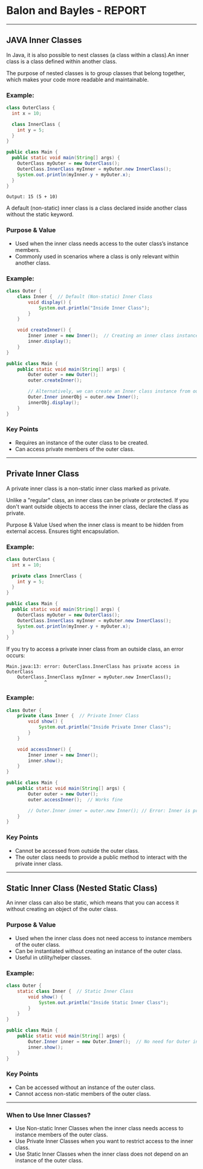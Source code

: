 # Balon and Bayles - REPORT

---

## JAVA Inner Classes

In Java, it is also possible to nest classes (a class within a class).An inner class is a class defined within another class. 

The purpose of nested classes is to group classes that belong together, which makes your code more readable and maintainable.

### Example:

```java
class OuterClass {
  int x = 10;

  class InnerClass {
    int y = 5;
  }
}

public class Main {
  public static void main(String[] args) {
    OuterClass myOuter = new OuterClass();
    OuterClass.InnerClass myInner = myOuter.new InnerClass();
    System.out.println(myInner.y + myOuter.x);
  }
}
```
```code
Output: 15 (5 + 10)
```

A default (non-static) inner class is a class declared inside another class without the static keyword.

### Purpose & Value
- Used when the inner class needs access to the outer class’s instance members.
- Commonly used in scenarios where a class is only relevant within another class.

### Example:
```java
class Outer {
    class Inner {  // Default (Non-static) Inner Class
        void display() {
            System.out.println("Inside Inner Class");
        }
    }

    void createInner() {
        Inner inner = new Inner();  // Creating an inner class instance
        inner.display();
    }
}

public class Main {
    public static void main(String[] args) {
        Outer outer = new Outer();
        outer.createInner();

        // Alternatively, we can create an Inner class instance from outside:
        Outer.Inner innerObj = outer.new Inner();
        innerObj.display();
    }
}
```
### Key Points
- Requires an instance of the outer class to be created.
- Can access private members of the outer class.

---

## Private Inner Class

A private inner class is a non-static inner class marked as private.

Unlike a "regular" class, an inner class can be private or protected. If you don't want outside objects to access the inner class, declare the class as private.

Purpose & Value
Used when the inner class is meant to be hidden from external access.
Ensures tight encapsulation.

### Example:
```java
class OuterClass {
  int x = 10;

  private class InnerClass {
    int y = 5;
  }
}

public class Main {
  public static void main(String[] args) {
    OuterClass myOuter = new OuterClass();
    OuterClass.InnerClass myInner = myOuter.new InnerClass();
    System.out.println(myInner.y + myOuter.x);
  }
}
```

If you try to access a private inner class from an outside class, an error occurs:

```error
Main.java:13: error: OuterClass.InnerClass has private access in OuterClass
    OuterClass.InnerClass myInner = myOuter.new InnerClass();
              ^
```

### Example:
```java
class Outer {
    private class Inner {  // Private Inner Class
        void show() {
            System.out.println("Inside Private Inner Class");
        }
    }

    void accessInner() {
        Inner inner = new Inner();
        inner.show();
    }
}

public class Main {
    public static void main(String[] args) {
        Outer outer = new Outer();
        outer.accessInner();  // Works fine

        // Outer.Inner inner = outer.new Inner(); // Error: Inner is private
    }
}

```

### Key Points
- Cannot be accessed from outside the outer class.
- The outer class needs to provide a public method to interact with the private inner class.

---

## Static Inner Class (Nested Static Class)

An inner class can also be static, which means that you can access it without creating an object of the outer class.

### Purpose & Value
- Used when the inner class does not need access to instance members of the outer class.
- Can be instantiated without creating an instance of the outer class.
- Useful in utility/helper classes.

### Example:
```java
class Outer {
    static class Inner {  // Static Inner Class
        void show() {
            System.out.println("Inside Static Inner Class");
        }
    }
}

public class Main {
    public static void main(String[] args) {
        Outer.Inner inner = new Outer.Inner();  // No need for Outer instance
        inner.show();
    }
}
```

### Key Points
- Can be accessed without an instance of the outer class.
- Cannot access non-static members of the outer class.

---


### When to Use Inner Classes?
- Use Non-static Inner Classes when the inner class needs access to instance members of the outer class.
- Use Private Inner Classes when you want to restrict access to the inner class.
- Use Static Inner Classes when the inner class does not depend on an instance of the outer class.
